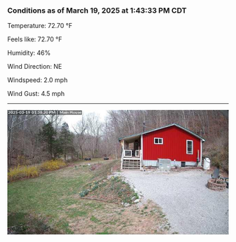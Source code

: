 ### Conditions as of March 19, 2025 at 1:43:33 PM CDT 

Temperature: 72.70 &deg;F

Feels like: 72.70 &deg;F

Humidity: 46%

Wind Direction: NE

Windspeed: 2.0 mph

Wind Gust: 4.5 mph

---

<img src="./images/latest.jpeg"/>

